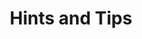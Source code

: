 ---
layout: default
title: Hints and Tips
nav_order: 4
has_children: true
parent: Getting Started
has_toc: true
---